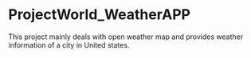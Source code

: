 # ProjectWorld_WeatherAPP
This project mainly deals with open weather map and provides weather information of a city in United states.
